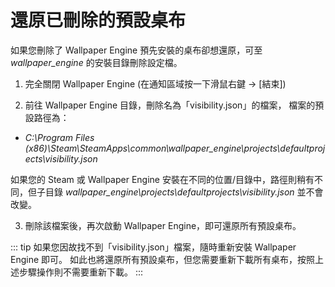 # 還原已刪除的預設桌布

如果您刪除了 Wallpaper Engine 預先安裝的桌布卻想還原，可至 *wallpaper_engine* 的安裝目錄刪除設定檔。

1. 完全關閉 Wallpaper Engine (在通知區域按一下滑鼠右鍵 -> [結束])

2. 前往 Wallpaper Engine 目錄，刪除名為「visibility.json」的檔案， 檔案的預設路徑為：

* *C:\Program Files (x86)\Steam\SteamApps\common\wallpaper_engine\projects\defaultprojects\visibility.json*

如果您的 Steam 或 Wallpaper Engine 安裝在不同的位置/目錄中，路徑則稍有不同，但子目錄 *wallpaper_engine\projects\defaultprojects\visibility.json* 並不會改變。

3. 刪除該檔案後，再次啟動 Wallpaper Engine，即可還原所有預設桌布。

::: tip 如果您因故找不到「visibility.json」檔案，隨時重新安裝 Wallpaper Engine 即可。 如此也將還原所有預設桌布，但您需要重新下載所有桌布，按照上述步驟操作則不需要重新下載。 :::
